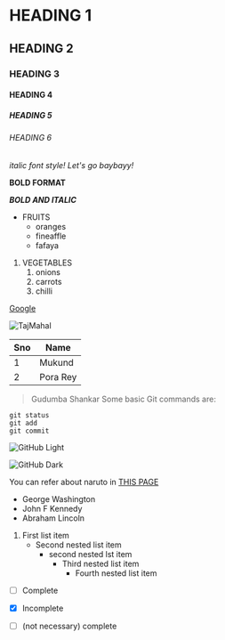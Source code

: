 # HEADING 1
## HEADING 2
### **HEADING 3**
#### HEADING 4
##### HEADING 5
###### HEADING 6
*italic font style! Let's go baybayy!*

**BOLD FORMAT**

***BOLD AND ITALIC***
* FRUITS
  * oranges
  * fineaffle
  * fafaya

1. VEGETABLES
    1. onions
    2. carrots
    3. chilli

[Google](https://www.google.com)

![TajMahal](https://cdn.staticneo.com/w/naruto/Nprofile2.jpg)

Sno|Name
----|----
1|Mukund
2|Pora Rey
> Gudumba Shankar
Some basic Git commands are:
```
git status
git add
git commit
```

![GitHub Light](https://github.com/github-light.png#gh-dark-mode-only)

![GitHub Dark](https://github.com/github-dark.png#gh-light-mode-only)

You can refer about naruto in [THIS PAGE](https://naruto.fandom.com#gh-light-mode-only) 
* George Washington
* John F Kennedy
* Abraham Lincoln

1. First list item
   - Second nested list item
     - second nested lst item
       - Third nested list item
         - Fourth nested list item
- [ ] Complete
- [x] Incomplete 
- [ ] \(not necessary) complete

